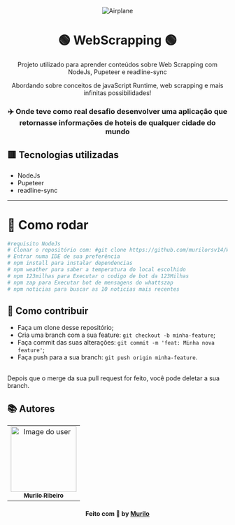 <p align="center">
  <img src="https://github.com/murilorsv14/WebScrapping/blob/main/aviaoPixel.png?raw=true" width="auto" heigth="auto" title="Airplane">
</p>
<div align=center>

# 🟢 WebScrapping 🟢

Projeto utilizado para aprender conteúdos sobre Web Scrapping com NodeJs, Pupeteer e readline-sync

Abordando sobre conceitos de javaScript Runtime, web scrapping e mais infinitas possibilidades!

### ✈️ Onde teve como real desafio desenvolver uma aplicação que retornasse informações de hoteis de qualquer cidade do mundo


</div>

## 🟥 Tecnologias utilizadas

- NodeJs
- Pupeteer
- readline-sync

* * *

 # 👷 Como rodar

```bash
#requisito NodeJs
# Clonar o repositório com: #git clone https://github.com/murilorsv14/WebScrapping-Wether.git
# Entrar numa IDE de sua preferência 
# npm install para instalar dependencias
# npm weather para saber a temperatura do local escolhido
# npm 123milhas para Executar o codigo de bot da 123Milhas
# npm zap para Executar bot de mensagens do whattszap
# npm noticias para buscar as 10 noticias mais recentes
```


## 🤔 Como contribuir <br/>

- Faça um clone desse repositório; <br/>
- Cria uma branch com a sua feature: `git checkout -b minha-feature`;<br/>
- Faça commit das suas alterações: `git commit -m 'feat: Minha nova feature'`; <br/>
- Faça push para a sua branch: `git push origin minha-feature`.<br/>
<br/>
Depois que o merge da sua pull request for feito, você pode deletar a sua branch. <br/>


## 📚 Autores

<table align="center">
    <tr>
        <td align="center">
            <a href="https://github.com/murilorsv14">
                <img src="https://github.com/murilorsv14.png" width="150px;" alt="Image do user" />
                <br />
                <sub><b>Murilo Ribeiro</b></sub>
            </a>           
        </td>    
    </tr>
</table>
<h4 align="center">
   Feito com 💜 by  <a href="https://www.linkedin.com/in/murilorrr/" target="_blank"> Murilo </a>
</h4>
